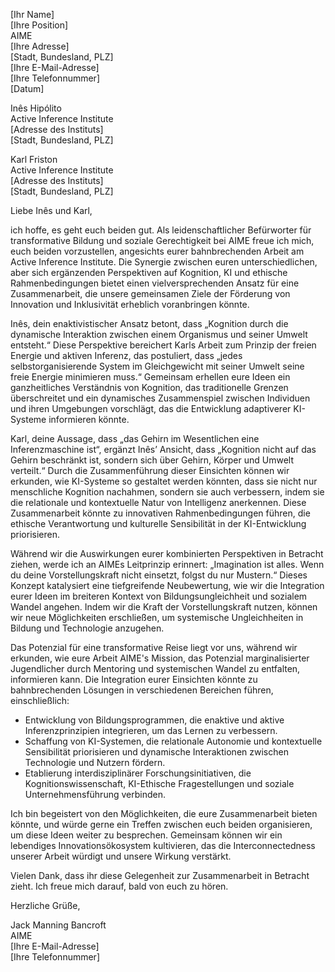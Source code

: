 [Ihr Name]  
[Ihre Position]  
AIME  
[Ihre Adresse]  
[Stadt, Bundesland, PLZ]  
[Ihre E-Mail-Adresse]  
[Ihre Telefonnummer]  
[Datum]  

Inês Hipólito  
Active Inference Institute  
[Adresse des Instituts]  
[Stadt, Bundesland, PLZ]  

Karl Friston  
Active Inference Institute  
[Adresse des Instituts]  
[Stadt, Bundesland, PLZ]  

Liebe Inês und Karl,

ich hoffe, es geht euch beiden gut. Als leidenschaftlicher Befürworter für transformative Bildung und soziale Gerechtigkeit bei AIME freue ich mich, euch beiden vorzustellen, angesichts eurer bahnbrechenden Arbeit am Active Inference Institute. Die Synergie zwischen euren unterschiedlichen, aber sich ergänzenden Perspektiven auf Kognition, KI und ethische Rahmenbedingungen bietet einen vielversprechenden Ansatz für eine Zusammenarbeit, die unsere gemeinsamen Ziele der Förderung von Innovation und Inklusivität erheblich voranbringen könnte.

Inês, dein enaktivistischer Ansatz betont, dass „Kognition durch die dynamische Interaktion zwischen einem Organismus und seiner Umwelt entsteht.“ Diese Perspektive bereichert Karls Arbeit zum Prinzip der freien Energie und aktiven Inferenz, das postuliert, dass „jedes selbstorganisierende System im Gleichgewicht mit seiner Umwelt seine freie Energie minimieren muss.“ Gemeinsam erhellen eure Ideen ein ganzheitliches Verständnis von Kognition, das traditionelle Grenzen überschreitet und ein dynamisches Zusammenspiel zwischen Individuen und ihren Umgebungen vorschlägt, das die Entwicklung adaptiverer KI-Systeme informieren könnte.

Karl, deine Aussage, dass „das Gehirn im Wesentlichen eine Inferenzmaschine ist“, ergänzt Inês’ Ansicht, dass „Kognition nicht auf das Gehirn beschränkt ist, sondern sich über Gehirn, Körper und Umwelt verteilt.“ Durch die Zusammenführung dieser Einsichten können wir erkunden, wie KI-Systeme so gestaltet werden könnten, dass sie nicht nur menschliche Kognition nachahmen, sondern sie auch verbessern, indem sie die relationale und kontextuelle Natur von Intelligenz anerkennen. Diese Zusammenarbeit könnte zu innovativen Rahmenbedingungen führen, die ethische Verantwortung und kulturelle Sensibilität in der KI-Entwicklung priorisieren.

Während wir die Auswirkungen eurer kombinierten Perspektiven in Betracht ziehen, werde ich an AIMEs Leitprinzip erinnert: „Imagination ist alles. Wenn du deine Vorstellungskraft nicht einsetzt, folgst du nur Mustern.“ Dieses Konzept katalysiert eine tiefgreifende Neubewertung, wie wir die Integration eurer Ideen im breiteren Kontext von Bildungsungleichheit und sozialem Wandel angehen. Indem wir die Kraft der Vorstellungskraft nutzen, können wir neue Möglichkeiten erschließen, um systemische Ungleichheiten in Bildung und Technologie anzugehen.

Das Potenzial für eine transformative Reise liegt vor uns, während wir erkunden, wie eure Arbeit AIME's Mission, das Potenzial marginalisierter Jugendlicher durch Mentoring und systemischen Wandel zu entfalten, informieren kann. Die Integration eurer Einsichten könnte zu bahnbrechenden Lösungen in verschiedenen Bereichen führen, einschließlich:

- Entwicklung von Bildungsprogrammen, die enaktive und aktive Inferenzprinzipien integrieren, um das Lernen zu verbessern.
- Schaffung von KI-Systemen, die relationale Autonomie und kontextuelle Sensibilität priorisieren und dynamische Interaktionen zwischen Technologie und Nutzern fördern.
- Etablierung interdisziplinärer Forschungsinitiativen, die Kognitionswissenschaft, KI-Ethische Fragestellungen und soziale Unternehmensführung verbinden.

Ich bin begeistert von den Möglichkeiten, die eure Zusammenarbeit bieten könnte, und würde gerne ein Treffen zwischen euch beiden organisieren, um diese Ideen weiter zu besprechen. Gemeinsam können wir ein lebendiges Innovationsökosystem kultivieren, das die Interconnectedness unserer Arbeit würdigt und unsere Wirkung verstärkt.

Vielen Dank, dass ihr diese Gelegenheit zur Zusammenarbeit in Betracht zieht. Ich freue mich darauf, bald von euch zu hören.

Herzliche Grüße,

Jack Manning Bancroft  
AIME  
[Ihre E-Mail-Adresse]  
[Ihre Telefonnummer]